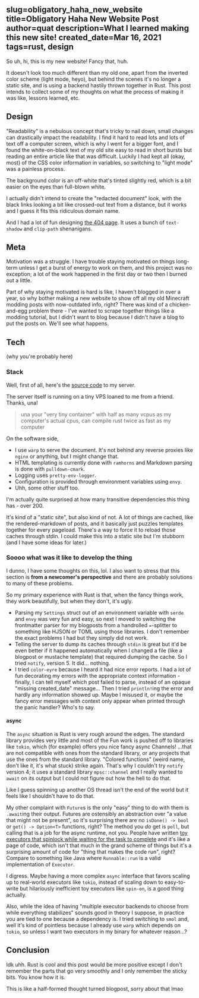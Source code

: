 slug=obligatory_haha_new_website
title=Obligatory Haha New Website Post
author=quat
description=What I learned making this new site!
created_date=Mar 16, 2021
tags=rust, design
---
So uh, hi, this is my new website! Fancy that, huh.

It doesn't look too much different than my old one, apart from the inverted color scheme (light mode, heyo), but behind the scenes it's no longer a static site, and is using a backend hastily thrown together in Rust. This post intends to collect some of my thoughts on what the process of making it was like, lessons learned, etc.

## Design

"Readability" is a nebulous concept that's tricky to nail down, small changes can drastically impact the readability. I find it hard to read lots and lots of text off a computer screen, which is why I went for a bigger font, and I found the white-on-black text of my old site easy to read in short bursts but reading an entire article like that was difficult. Luckily I had kept all (okay, most) of the CSS color information in variables, so switching to "light mode" was a painless process.

The background color is an off-white that's tinted slightly red, which is a bit easier on the eyes than full-blown white.

I actually didn't intend to create the "redacted document" look, with the black links looking a bit like crossed-out text from a distance, but it works and I guess it fits this ridiculous domain name.

And I had a lot of fun designing [the 404 page](/missing). It uses a bunch of `text-shadow` and `clip-path` shenanigans.

## Meta

Motivation was a struggle. I have trouble staying motivated on things long-term unless I get a burst of energy to work on them, and this project was no exception; a lot of the work happened in the first day or two then I burned out a little.

Part of why staying motivated is hard is like, I haven't blogged in over a year, so why bother making a new website to show off all my old Minecraft modding posts with now-outdated info, right? There was kind of a chicken-and-egg problem there - I've wanted to scrape together things like a modding tutorial, but I didn't want to blog because I didn't have a blog to put the posts on. We'll see what happens.

## Tech

(why you're probably here)

### Stack

Well, first of all, here's the [source code](https://github.com/quat1024/quatweb) to my server.

The server itself is running on a tiny VPS loaned to me from a friend. Thanks, una!

> una your "very tiny container" with half as many vcpus as my computer's actual cpus, can compile rust twice as fast as my computer

On the software side,

* I use `warp` to serve the document. It's not behind any reverse proxies like `nginx` or anything, but I might change that.
* HTML templating is currently done with `ramhorns` and Markdown parsing is done with `pulldown-cmark`.
* Logging uses `pretty-env-logger`.
* Configuration is provided through environment variables using `envy`.
* Uhh, some other stuff too.

I'm actually quite surprised at how many transitive dependencies this thing has - over 200.

It's kind of a "static site", but also kind of not. A lot of things are cached, like the rendered-markdown of posts, and it basically just puzzles templates together for every pageload. There's a way to force it to reload those caches through stdin. I could make this into a static site but I'm stubborn (and I have some ideas for later.)

### Soooo what was it like to develop the thing

I dunno, I have some thoughts on this, lol. I also want to stress that this section is **from a newcomer's perspective** and there are probably solutions to many of these problems.

So my primary experience with Rust is that, when the fancy things work, they work beautifully, but when they don't, it's ugly.

* Parsing my `Settings` struct out of an environment variable with `serde` and `envy` was very fun and easy, so next I moved to switching the frontmatter parser for my blogposts from a handrolled `=`-splitter to something like HJSON or TOML using those libraries. I don't remember the exact problems I had but they simply did not work.
* Telling the server to dump its caches through `stdin` is great but it'd be even better if it happened automatically when I changed a file (like a blogpost or mustache template) that required dumping the cache. So I tried `notify`, version 5. It did... nothing.
* I tried `color-eyre` because I heard it had nice error reports. I had a lot of fun decorating my errors with the appropriate context information - finally, I can tell myself which post failed to parse, instead of an opaque "missing created_date" message... Then I tried `println!`ing the error and hardly any information showed up. Maybe I misused it, or maybe the fancy error messages with context only appear when printed through the panic handler? Who's to say.

#### async

The `async` situation is Rust is very rough around the edges. The standard library provides very little and most of the Fun work is pushed off to libraries like `tokio`, which (for example) offers you nice fancy async Channels! ...that are not compatible with ones from the standard library, or any projects that use the ones from the standard library. "Colored functions" (weird name, don't like it, it's what stuck) strike again. That's why I couldn't try `notify` version 4; it uses a standard library `mpsc::channel` and I really wanted to `await` on its output but I could not figure out how the hell to do that.

Like I guess spinning up another OS thread isn't the end of the world but it feels like I shouldn't have to do that.

My other complaint with `Future`s is the only "easy" thing to do with them is `.await`ing their output. Futures are ostensibly an abstraction over "a value that might not be present", so it's surprising there are no `isDone() -> bool` or `get() -> Option<T>` functions, right? The method you *do* get is `poll`, but calling that is a job for the async runtime, not you. People have written [toy executors that spinlock while waiting for the task to complete](https://crates.io/crates/spin_on) and it's like a page of code, which isn't that much in the grand scheme of things but it's a surprising amount of code for "thing that makes the code run", right? Compare to something like Java where `Runnable::run` is a valid implementation of `Executor`.

I digress. Maybe having a more complex `async` interface that favors scaling up to real-world executors like `tokio`, instead of scaling down to easy-to-write but hilariously inefficient toy executors like `spin-on`, is a good thing actually.

Also, while the idea of having "multiple executor backends to choose from while everything stabilizes" sounds good in theory I suppose, in practice you are tied to one because a dependency is. I tried switching to `smol` and, well it's kind of pointless because I already use `warp` which depends on `tokio`, so unless I want two executors in my binary for whatever reason...?

## Conclusion

Idk uhh. Rust is cool and this post would be more positive except I don't remember the parts that go very smoothly and I only remember the sticky bits. You know how it is.

This is like a half-formed thought turned blogpost, sorry about that lmao